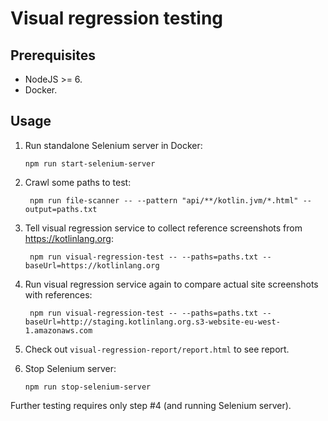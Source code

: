 Visual regression testing
=========================

## Prerequisites

- NodeJS >= 6.
- Docker.

## Usage

1. Run standalone Selenium server in Docker: 
   ```
   npm run start-selenium-server
   ```

2. Crawl some paths to test:
   ```
    npm run file-scanner -- --pattern "api/**/kotlin.jvm/*.html" --output=paths.txt
    ```

3. Tell visual regression service to collect reference screenshots from https://kotlinlang.org:
   ```
    npm run visual-regression-test -- --paths=paths.txt --baseUrl=https://kotlinlang.org
    ```

4. Run visual regression service again to compare actual site screenshots with references:
   ```
    npm run visual-regression-test -- --paths=paths.txt --baseUrl=http://staging.kotlinlang.org.s3-website-eu-west-1.amazonaws.com
    ```

5. Check out `visual-regression-report/report.html` to see report.

6. Stop Selenium server: 
   ```
   npm run stop-selenium-server
   ```
   
Further testing requires only step #4 (and running Selenium server).